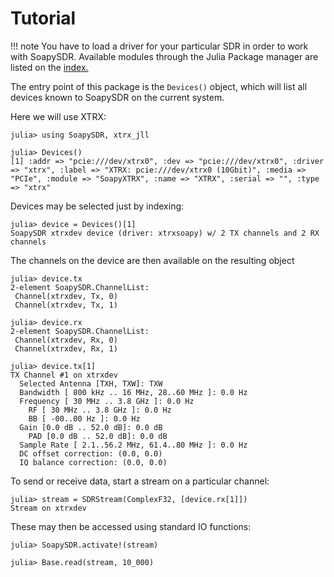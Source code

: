 # Tutorial

!!! note
    You have to load a driver for your particular SDR in order to work
    with SoapySDR. Available modules through the Julia Package manager are listed
    on the [index.](./index.md)

The entry point of this package is the `Devices()` object, which will list
all devices known to SoapySDR on the current system. 

Here we will use XTRX:

```
julia> using SoapySDR, xtrx_jll

julia> Devices()
[1] :addr => "pcie:///dev/xtrx0", :dev => "pcie:///dev/xtrx0", :driver => "xtrx", :label => "XTRX: pcie:///dev/xtrx0 (10Gbit)", :media => "PCIe", :module => "SoapyXTRX", :name => "XTRX", :serial => "", :type => "xtrx"
```

Devices may be selected just by indexing:
```
julia> device = Devices()[1]
SoapySDR xtrxdev device (driver: xtrxsoapy) w/ 2 TX channels and 2 RX channels
```

The channels on the device are then available on the resulting object
```
julia> device.tx
2-element SoapySDR.ChannelList:
 Channel(xtrxdev, Tx, 0)
 Channel(xtrxdev, Tx, 1)

julia> device.rx
2-element SoapySDR.ChannelList:
 Channel(xtrxdev, Rx, 0)
 Channel(xtrxdev, Rx, 1)

julia> device.tx[1]
TX Channel #1 on xtrxdev
  Selected Antenna [TXH, TXW]: TXW
  Bandwidth [ 800 kHz .. 16 MHz, 28..60 MHz ]: 0.0 Hz
  Frequency [ 30 MHz .. 3.8 GHz ]: 0.0 Hz
    RF [ 30 MHz .. 3.8 GHz ]: 0.0 Hz
    BB [ -00..00 Hz ]: 0.0 Hz
  Gain [0.0 dB .. 52.0 dB]: 0.0 dB
    PAD [0.0 dB .. 52.0 dB]: 0.0 dB
  Sample Rate [ 2.1..56.2 MHz, 61.4..80 MHz ]: 0.0 Hz
  DC offset correction: (0.0, 0.0)
  IQ balance correction: (0.0, 0.0)
```

To send or receive data, start a stream on a particular channel:
```
julia> stream = SDRStream(ComplexF32, [device.rx[1]])
Stream on xtrxdev
```

These may then be accessed using standard IO functions:
```
julia> SoapySDR.activate!(stream)

julia> Base.read(stream, 10_000)
```
